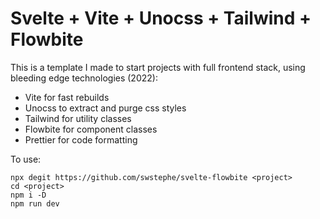 # Svelte + Vite + Unocss + Tailwind + Flowbite

This is a template I made to start projects with full frontend stack, using bleeding
edge technologies (2022):

- Vite for fast rebuilds
- Unocss to extract and purge css styles
- Tailwind for utility classes
- Flowbite for component classes
- Prettier for code formatting


To use:

    npx degit https://github.com/swstephe/svelte-flowbite <project>
    cd <project>
    npm i -D
    npm run dev
